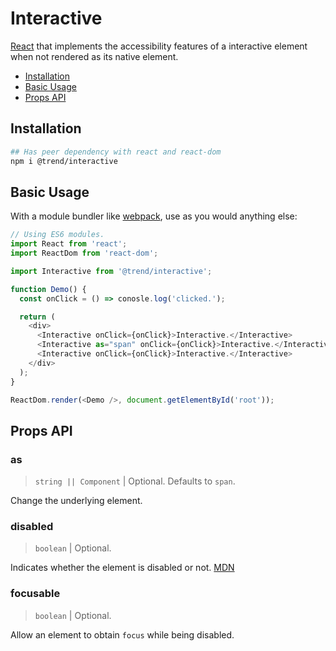 # Interactive

[React](https://reactjs.org/) that implements the accessibility features of a interactive element when not rendered as its native element.

* [Installation](#installation)
* [Basic Usage](#usage)
* [Props API](#props)

## <a name="installation"></a> Installation

```bash
## Has peer dependency with react and react-dom
npm i @trend/interactive
```

## <a name="usage"></a> Basic Usage

With a module bundler like [webpack](https://webpack.js.org/), use as you would anything else:

```javascript
// Using ES6 modules.
import React from 'react';
import ReactDom from 'react-dom';

import Interactive from '@trend/interactive';

function Demo() {
  const onClick = () => conosle.log('clicked.');

  return (
    <div>
      <Interactive onClick={onClick}>Interactive.</Interactive>
      <Interactive as="span" onClick={onClick}>Interactive.</Interactive>
      <Interactive onClick={onClick}>Interactive.</Interactive>
    </div>
  );
}

ReactDom.render(<Demo />, document.getElementById('root'));
```

## <a name="props"></a> Props API

### as

> `string || Component` | Optional. Defaults to `span`.

Change the underlying element.

### disabled

> `boolean` | Optional.

Indicates whether the element is disabled or not. [MDN](https://developer.mozilla.org/en-US/docs/Mozilla/Tech/XUL/Attribute/disabled)

### focusable

> `boolean` | Optional.

Allow an element to obtain `focus` while being disabled.
